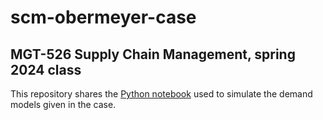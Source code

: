 # scm-obermeyer-case
## MGT-526 Supply Chain Management, spring 2024 class
This repository shares the [Python notebook](./simulation_notebook.ipynb) used to simulate the demand models given in the case.
